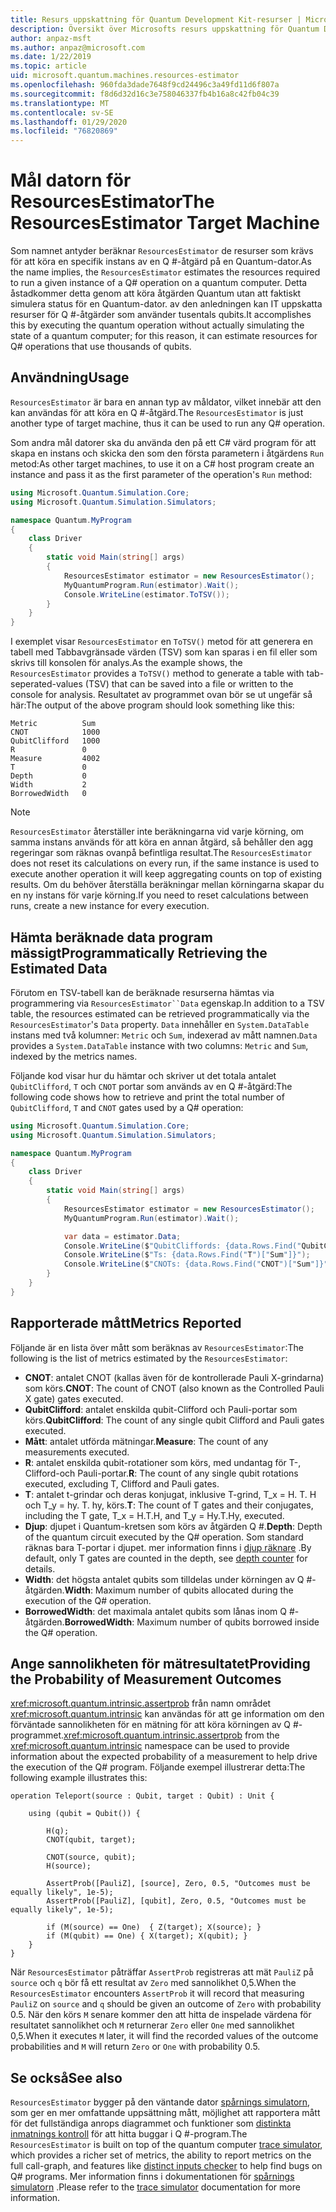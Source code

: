 ```yaml
---
title: Resurs uppskattning för Quantum Development Kit-resurser | Microsoft Docs
description: Översikt över Microsofts resurs uppskattning för Quantum Development Kit-resurser
author: anpaz-msft
ms.author: anpaz@microsoft.com
ms.date: 1/22/2019
ms.topic: article
uid: microsoft.quantum.machines.resources-estimator
ms.openlocfilehash: 960fda3dade7648f9cd24496c3a49fd11d6f807a
ms.sourcegitcommit: f8d6d32d16c3e758046337fb4b16a8c42fb04c39
ms.translationtype: MT
ms.contentlocale: sv-SE
ms.lasthandoff: 01/29/2020
ms.locfileid: "76820869"
---
```

# <a name="the-resourcesestimator-target-machine"></a><span data-ttu-id="b4f96-103">Mål datorn för ResourcesEstimator</span><span class="sxs-lookup"><span data-stu-id="b4f96-103">The ResourcesEstimator Target Machine</span></span>

<span data-ttu-id="b4f96-104">Som namnet antyder beräknar `ResourcesEstimator` de resurser som krävs för att köra en specifik instans av en Q #-åtgärd på en Quantum-dator.</span><span class="sxs-lookup"><span data-stu-id="b4f96-104">As the name implies, the `ResourcesEstimator` estimates the resources required to run a given instance of a Q# operation on a quantum computer.</span></span>
<span data-ttu-id="b4f96-105">Detta åstadkommer detta genom att köra åtgärden Quantum utan att faktiskt simulera status för en Quantum-dator. av den anledningen kan IT uppskatta resurser för Q #-åtgärder som använder tusentals qubits.</span><span class="sxs-lookup"><span data-stu-id="b4f96-105">It accomplishes this by executing the quantum operation without actually simulating the state of a quantum computer; for this reason, it can estimate resources for Q# operations that use thousands of qubits.</span></span>

## <a name="usage"></a><span data-ttu-id="b4f96-106">Användning</span><span class="sxs-lookup"><span data-stu-id="b4f96-106">Usage</span></span>

<span data-ttu-id="b4f96-107">`ResourcesEstimator` är bara en annan typ av måldator, vilket innebär att den kan användas för att köra en Q #-åtgärd.</span><span class="sxs-lookup"><span data-stu-id="b4f96-107">The `ResourcesEstimator` is just another type of target machine, thus it can be used to run any Q# operation.</span></span> 

<span data-ttu-id="b4f96-108">Som andra mål datorer ska du använda den på ett C# värd program för att skapa en instans och skicka den som den första parametern i åtgärdens `Run` metod:</span><span class="sxs-lookup"><span data-stu-id="b4f96-108">As other target machines, to use it on a C# host program create an instance and pass it as the first parameter of the operation's `Run` method:</span></span>

```csharp
using Microsoft.Quantum.Simulation.Core;
using Microsoft.Quantum.Simulation.Simulators;

namespace Quantum.MyProgram
{
    class Driver
    {
        static void Main(string[] args)
        {
            ResourcesEstimator estimator = new ResourcesEstimator();
            MyQuantumProgram.Run(estimator).Wait();
            Console.WriteLine(estimator.ToTSV());
        }
    }
}
```

<span data-ttu-id="b4f96-109">I exemplet visar `ResourcesEstimator` en `ToTSV()` metod för att generera en tabell med Tabbavgränsade värden (TSV) som kan sparas i en fil eller som skrivs till konsolen för analys.</span><span class="sxs-lookup"><span data-stu-id="b4f96-109">As the example shows, the `ResourcesEstimator` provides a `ToTSV()` method to generate a table with tab-seperated-values (TSV) that can be saved into a file or written to the console for analysis.</span></span> <span data-ttu-id="b4f96-110">Resultatet av programmet ovan bör se ut ungefär så här:</span><span class="sxs-lookup"><span data-stu-id="b4f96-110">The output of the above program should look something like this:</span></span>

```Output
Metric          Sum
CNOT            1000
QubitClifford   1000
R               0
Measure         4002
T               0
Depth           0
Width           2
BorrowedWidth   0
```

> [!NOTE]
> <span data-ttu-id="b4f96-111">`ResourcesEstimator` återställer inte beräkningarna vid varje körning, om samma instans används för att köra en annan åtgärd, så behåller den agg regeringar som räknas ovanpå befintliga resultat.</span><span class="sxs-lookup"><span data-stu-id="b4f96-111">The `ResourcesEstimator` does not reset its calculations on every run, if the same instance is used to execute another operation it will keep aggregating counts on top of existing results.</span></span>
> <span data-ttu-id="b4f96-112">Om du behöver återställa beräkningar mellan körningarna skapar du en ny instans för varje körning.</span><span class="sxs-lookup"><span data-stu-id="b4f96-112">If you need to reset calculations between runs, create a new instance for every execution.</span></span>


## <a name="programmatically-retrieving-the-estimated-data"></a><span data-ttu-id="b4f96-113">Hämta beräknade data program mässigt</span><span class="sxs-lookup"><span data-stu-id="b4f96-113">Programmatically Retrieving the Estimated Data</span></span>

<span data-ttu-id="b4f96-114">Förutom en TSV-tabell kan de beräknade resurserna hämtas via programmering via `ResourcesEstimator``Data` egenskap.</span><span class="sxs-lookup"><span data-stu-id="b4f96-114">In addition to a TSV table, the resources estimated can be retrieved programmatically via the `ResourcesEstimator`'s `Data` property.</span></span> <span data-ttu-id="b4f96-115">`Data` innehåller en `System.DataTable` instans med två kolumner: `Metric` och `Sum`, indexerad av mått namnen.</span><span class="sxs-lookup"><span data-stu-id="b4f96-115">`Data` provides a `System.DataTable` instance with two columns: `Metric` and `Sum`, indexed by the metrics names.</span></span>

<span data-ttu-id="b4f96-116">Följande kod visar hur du hämtar och skriver ut det totala antalet `QubitClifford`, `T` och `CNOT` portar som används av en Q #-åtgärd:</span><span class="sxs-lookup"><span data-stu-id="b4f96-116">The following code shows how to retrieve and print the total number of `QubitClifford`, `T` and `CNOT` gates used by a Q# operation:</span></span>

```csharp
using Microsoft.Quantum.Simulation.Core;
using Microsoft.Quantum.Simulation.Simulators;

namespace Quantum.MyProgram
{
    class Driver
    {
        static void Main(string[] args)
        {
            ResourcesEstimator estimator = new ResourcesEstimator();
            MyQuantumProgram.Run(estimator).Wait();

            var data = estimator.Data;
            Console.WriteLine($"QubitCliffords: {data.Rows.Find("QubitClifford")["Sum"]}");
            Console.WriteLine($"Ts: {data.Rows.Find("T")["Sum"]}");
            Console.WriteLine($"CNOTs: {data.Rows.Find("CNOT")["Sum"]}");
        }
    }
}
```

## <a name="metrics-reported"></a><span data-ttu-id="b4f96-117">Rapporterade mått</span><span class="sxs-lookup"><span data-stu-id="b4f96-117">Metrics Reported</span></span>

<span data-ttu-id="b4f96-118">Följande är en lista över mått som beräknas av `ResourcesEstimator`:</span><span class="sxs-lookup"><span data-stu-id="b4f96-118">The following is the list of metrics estimated by the `ResourcesEstimator`:</span></span>

* <span data-ttu-id="b4f96-119">__CNOT__: antalet CNOT (kallas även för de kontrollerade Pauli X-grindarna) som körs.</span><span class="sxs-lookup"><span data-stu-id="b4f96-119">__CNOT__: The count of CNOT (also known as the Controlled Pauli X gate) gates executed.</span></span>
* <span data-ttu-id="b4f96-120">__QubitClifford__: antalet enskilda qubit-Clifford och Pauli-portar som körs.</span><span class="sxs-lookup"><span data-stu-id="b4f96-120">__QubitClifford__: The count of any single qubit Clifford and Pauli gates executed.</span></span>
* <span data-ttu-id="b4f96-121">__Mått__: antalet utförda mätningar.</span><span class="sxs-lookup"><span data-stu-id="b4f96-121">__Measure__:  The count of any measurements executed.</span></span>
* <span data-ttu-id="b4f96-122">__R__: antalet enskilda qubit-rotationer som körs, med undantag för T-, Clifford-och Pauli-portar.</span><span class="sxs-lookup"><span data-stu-id="b4f96-122">__R__: The count of any single qubit rotations executed, excluding T, Clifford and Pauli gates.</span></span>
* <span data-ttu-id="b4f96-123">__T__: antalet t-grindar och deras konjugat, inklusive T-grind, T_x = H. T. H och T_y = hy. T. hy, körs.</span><span class="sxs-lookup"><span data-stu-id="b4f96-123">__T__: The count of T gates and their conjugates, including the T gate, T_x = H.T.H, and T_y = Hy.T.Hy, executed.</span></span>
* <span data-ttu-id="b4f96-124">__Djup__: djupet i Quantum-kretsen som körs av åtgärden Q #.</span><span class="sxs-lookup"><span data-stu-id="b4f96-124">__Depth__: Depth of the quantum circuit executed by the Q# operation.</span></span> <span data-ttu-id="b4f96-125">Som standard räknas bara T-portar i djupet. mer information finns i [djup räknare](xref:microsoft.quantum.machines.qc-trace-simulator.depth-counter) .</span><span class="sxs-lookup"><span data-stu-id="b4f96-125">By default, only T gates are counted in the depth, see [depth counter](xref:microsoft.quantum.machines.qc-trace-simulator.depth-counter) for details.</span></span>
* <span data-ttu-id="b4f96-126">__Width__: det högsta antalet qubits som tilldelas under körningen av Q #-åtgärden.</span><span class="sxs-lookup"><span data-stu-id="b4f96-126">__Width__: Maximum number of qubits allocated during the execution of the Q# operation.</span></span>
* <span data-ttu-id="b4f96-127">__BorrowedWidth__: det maximala antalet qubits som lånas inom Q #-åtgärden.</span><span class="sxs-lookup"><span data-stu-id="b4f96-127">__BorrowedWidth__: Maximum number of qubits borrowed inside the Q# operation.</span></span>


## <a name="providing-the-probability-of-measurement-outcomes"></a><span data-ttu-id="b4f96-128">Ange sannolikheten för mätresultatet</span><span class="sxs-lookup"><span data-stu-id="b4f96-128">Providing the Probability of Measurement Outcomes</span></span>

<span data-ttu-id="b4f96-129"><xref:microsoft.quantum.intrinsic.assertprob> från namn området <xref:microsoft.quantum.intrinsic> kan användas för att ge information om den förväntade sannolikheten för en mätning för att köra körningen av Q #-programmet.</span><span class="sxs-lookup"><span data-stu-id="b4f96-129"><xref:microsoft.quantum.intrinsic.assertprob> from the <xref:microsoft.quantum.intrinsic> namespace can be used to provide information about the expected probability of a measurement to help drive the execution of the Q# program.</span></span> <span data-ttu-id="b4f96-130">Följande exempel illustrerar detta:</span><span class="sxs-lookup"><span data-stu-id="b4f96-130">The following example illustrates this:</span></span>

```qsharp
operation Teleport(source : Qubit, target : Qubit) : Unit {

    using (qubit = Qubit()) {

        H(q);
        CNOT(qubit, target);

        CNOT(source, qubit);
        H(source);

        AssertProb([PauliZ], [source], Zero, 0.5, "Outcomes must be equally likely", 1e-5);
        AssertProb([PauliZ], [qubit], Zero, 0.5, "Outcomes must be equally likely", 1e-5);

        if (M(source) == One)  { Z(target); X(source); }
        if (M(qubit) == One) { X(target); X(qubit); }
    }
}
```

<span data-ttu-id="b4f96-131">När `ResourcesEstimator` påträffar `AssertProb` registreras att mät `PauliZ` på `source` och `q` bör få ett resultat av `Zero` med sannolikhet 0,5.</span><span class="sxs-lookup"><span data-stu-id="b4f96-131">When the `ResourcesEstimator` encounters `AssertProb` it will record that measuring `PauliZ` on `source` and `q` should be given an outcome of `Zero` with probability 0.5.</span></span> <span data-ttu-id="b4f96-132">När den körs `M` senare kommer den att hitta de inspelade värdena för resultatet sannolikhet och `M` returnerar `Zero` eller `One` med sannolikhet 0,5.</span><span class="sxs-lookup"><span data-stu-id="b4f96-132">When it executes `M` later, it will find the recorded values of the outcome probabilities and `M` will return `Zero` or `One` with probability 0.5.</span></span>


## <a name="see-also"></a><span data-ttu-id="b4f96-133">Se också</span><span class="sxs-lookup"><span data-stu-id="b4f96-133">See also</span></span>

<span data-ttu-id="b4f96-134">`ResourcesEstimator` bygger på den väntande dator [spårnings simulatorn](xref:microsoft.quantum.machines.qc-trace-simulator.intro), som ger en mer omfattande uppsättning mått, möjlighet att rapportera mått för det fullständiga anrops diagrammet och funktioner som [distinkta inmatnings kontroll](xref:microsoft.quantum.machines.qc-trace-simulator.distinct-inputs) för att hitta buggar i Q #-program.</span><span class="sxs-lookup"><span data-stu-id="b4f96-134">The `ResourcesEstimator` is built on top of the quantum computer [trace simulator](xref:microsoft.quantum.machines.qc-trace-simulator.intro), which provides a richer set of metrics, the ability to report metrics on the full call-graph, and features like [distinct inputs checker](xref:microsoft.quantum.machines.qc-trace-simulator.distinct-inputs) to help find bugs on Q# programs.</span></span> <span data-ttu-id="b4f96-135">Mer information finns i dokumentationen för [spårnings simulatorn](xref:microsoft.quantum.machines.qc-trace-simulator.intro) .</span><span class="sxs-lookup"><span data-stu-id="b4f96-135">Please refer to the [trace simulator](xref:microsoft.quantum.machines.qc-trace-simulator.intro) documentation for more information.</span></span>

